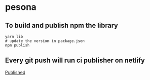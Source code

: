# pesona

## To build and publish npm the library
```
yarn lib
# update the version in package.json
npm publish
```

## Every git push will run ci publisher on netlify
[Published](https://quirky-lichterman-2bc441.netlify.com)




